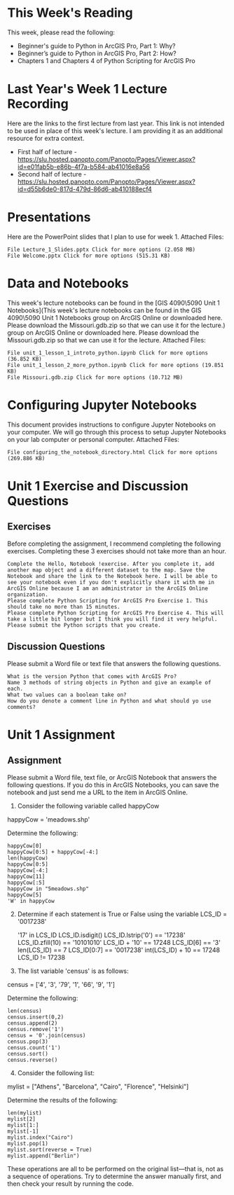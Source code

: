 # This Week's Reading
This week, please read the following:
- Beginner's guide to Python in ArcGIS Pro, Part 1: Why?
- Beginner’s guide to Python in ArcGIS Pro, Part 2: How?
- Chapters 1 and Chapters 4 of Python Scripting for ArcGIS Pro

# Last Year's Week 1 Lecture Recording
Here are the links to the first lecture from last year. This link is not intended to be used in place of this week's lecture. I am providing it as an additional resource for extra context.
- First half of lecture - https://slu.hosted.panopto.com/Panopto/Pages/Viewer.aspx?id=e01fab5b-e86b-4f7a-b584-ab41016e8a56
- Second half of lecture - https://slu.hosted.panopto.com/Panopto/Pages/Viewer.aspx?id=d55b6de0-817d-479d-86d6-ab410188ecf4

# Presentations
Here are the PowerPoint slides that I plan to use for week 1.
Attached Files:

    File Lecture_1_Slides.pptx Click for more options (2.058 MB)
    File Welcome.pptx Click for more options (515.31 KB) 

# Data and Notebooks
This week's lecture notebooks can be found in the [GIS 4090\5090 Unit 1 Notebooks](This week's lecture notebooks can be found in the GIS 4090\5090 Unit 1 Notebooks group on ArcGIS Online or downloaded here. Please download the Missouri.gdb.zip so that we can use it for the lecture.) 
group on ArcGIS Online or downloaded here. 
Please download the Missouri.gdb.zip so that we can use it for the lecture.
Attached Files:

    File unit_1_lesson_1_introto_python.ipynb Click for more options (36.852 KB)
    File unit_1_lesson_2_more_python.ipynb Click for more options (19.851 KB)
    File Missouri.gdb.zip Click for more options (10.712 MB) 
    
# Configuring Jupyter Notebooks
This document provides instructions to configure Jupyter Notebooks on your computer. We will go through this process 
to setup Jupyter Notebooks on your lab computer or personal computer.
Attached Files:

    File configuring_the_notebook_directory.html Click for more options (269.886 KB) 
    
# Unit 1 Exercise and Discussion Questions
## Exercises

Before completing the assignment, I recommend completing the following exercises. Completing these 3 exercises should not take more than an hour.

    Complete the Hello, Notebook !exercise. After you complete it, add another map object and a different dataset to the map. Save the Notebook and share the link to the Notebook here. I will be able to see your notebook even if you don't explicitly share it with me in ArcGIS Online because I am an administrator in the ArcGIS Online organization.
    Please complete Python Scripting for ArcGIS Pro Exercise 1. This should take no more than 15 minutes.
    Please complete Python Scripting for ArcGIS Pro Exercise 4. This will take a little bit longer but I think you will find it very helpful. Please submit the Python scripts that you create.

## Discussion Questions

Please submit a Word file or text file that answers the following questions.

    What is the version Python that comes with ArcGIS Pro?
    Name 3 methods of string objects in Python and give an example of each.
    What two values can a boolean take on?
    How do you denote a comment line in Python and what should yo use comments?
   
# Unit 1 Assignment
## Assignment

Please submit a Word file, text file, or ArcGIS Notebook that answers the following questions. If you do this in ArcGIS Notebooks, you can save the notebook and just send me a URL to the item in ArcGIS Online. 

1. Consider the following variable called happyCow

happyCow = 'meadows.shp'

Determine the following:

    happyCow[0]
    happyCow[0:5] + happyCow[-4:]
    len(happyCow)
    happyCow[0:5]
    happyCow[-4:]
    happyCow[11]
    happyCow[:5]
    happyCow in "5meadows.shp"
    happyCow[5]
    'W' in happyCow


2.  Determine if each statement is True or False using the variable LCS_ID = '0017238'

    '17' in LCS_ID
    LCS_ID.isdigit()
    LCS_ID.lstrip('0') == '17238'
    LCS_ID.zfill(10) == '10101010'
    LCS_ID + '10' == 17248
    LCS_ID[6] == '3'
    len(LCS_ID) == 7
    LCS_ID[0:7] == '0017238'
    int(LCS_ID) + 10 == 17248
    LCS_ID != 17238

3.  The list variable 'census' is as follows:

census = ['4', '3', '79', '1', '66', '9', '1']

Determine the following:

    len(census)
    census.insert(0,2)
    census.append(2)
    census.remove('1')
    census = '0'.join(census)
    census.pop(3)
    census.count('1')
    census.sort()
    census.reverse()


4. Consider the following list:

mylist = ["Athens", "Barcelona", "Cairo", "Florence", "Helsinki"]

Determine the results of the following:

    len(mylist)
    mylist[2]
    mylist[1:]
    mylist[-1]
    mylist.index("Cairo")
    mylist.pop(1)
    mylist.sort(reverse = True)
    mylist.append("Berlin")

These operations are all to be performed on the original list—that is, not as a sequence of operations. Try to determine the answer manually first, and then check your result by running the code.
